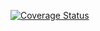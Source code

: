 [![Coverage Status](https://coveralls.io/repos/github/doganarif/book_test/badge.svg?branch=master)](https://coveralls.io/github/doganarif/book_test?branch=master)